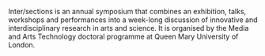 Inter/sections is an annual symposium that combines an exhibition, talks, workshops and performances into a week-long discussion of innovative and interdisciplinary research in arts and science. It is organised by the Media and Arts Technology doctoral programme at Queen Mary University of London.
